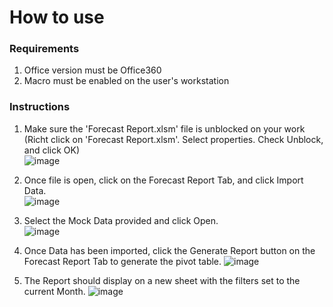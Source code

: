 # **How to use**


### Requirements
1. Office version must be Office360
2. Macro must be enabled on the user's workstation


### Instructions
1. Make sure the 'Forecast Report.xlsm' file is unblocked on your work (Richt click on 'Forecast Report.xlsm'. Select properties. Check Unblock, and click OK)  
   ![image](https://github.com/digno-castillo/samples/assets/130499337/d2603b50-2605-4740-a239-6f6390017f82)

2. Once file is open, click on the Forecast Report Tab, and click Import Data.  
   ![image](https://github.com/digno-castillo/samples/assets/130499337/aee6fdaf-c3fb-4f1d-9d31-5764bf451140)

3. Select the Mock Data provided and click Open.  
   ![image](https://github.com/digno-castillo/samples/assets/130499337/652117bf-2a1a-4fc8-9a92-2552d70e8e70)

5. Once Data has been imported, click the Generate Report button on the Forecast Report Tab to generate the pivot table.
   ![image](https://github.com/digno-castillo/samples/assets/130499337/50bcffdd-1fd6-4c81-9748-cb1e453c1017)

6. The Report should display on a new sheet with the filters set to the current Month.
   ![image](https://github.com/digno-castillo/samples/assets/130499337/d464c9e1-6846-4a8f-8297-c3635b1c4166)
